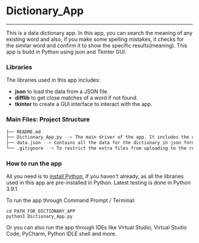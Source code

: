 # Dictionary_App
-----

This is a data dictionary app. In this app, you can search the meaning of any existing word and also, if you make some spelling mistakes, it checks for the similar word and confirm it to show the specific results(meaning). This app is build in Python using json and Tkinter GUI.

### Libraries

The libraries used in this app includes:

* **json** to load the data from a JSON file.
* **difflib** to get close matches of a word if not found.
* **tkinter** to create a GUI interface to interact with the app.

### Main Files: Project Structure

```sh
├── README.md
├── Dictionary_App.py --> The main driver of the app. It includes the code behind the app.
├── data.json --> Contains all the data for the dictionary in json format.
└── .gitignore --> To restrict the extra files from uploading to the repository.
```

### How to run the app

All you need is to [install Python](https://www.python.org/downloads/), if you haven't already, as all the libraries used in this app are pre-installed in Python. Latest testing is done in Python 3.9.1.

To run the app through Command Prompt / Terminal:
```
cd PATH_FOR_DICTIONARY_APP
python3 Dictionary_App.py
```

Or you can also run the app through IDEs like Virtual Studio, Virtual Studio Code, PyCharm, Python IDLE shell and more.
